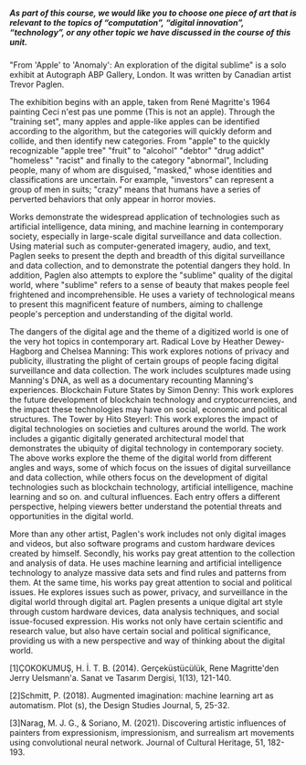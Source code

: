 ##### As part of this course, we would like you to choose one piece of art that is relevant to the topics of “computation”, “digital innovation”, “technology”, or any other topic we have discussed in the course of this unit.

"From 'Apple' to 'Anomaly': An exploration of the digital sublime" is a solo exhibit at Autograph ABP Gallery, London. It was written by Canadian artist Trevor Paglen.

The exhibition begins with an apple, taken from René Magritte's 1964 painting Ceci n'est pas une pomme (This is not an apple). Through the "training set", many apples and apple-like apples can be identified according to the algorithm, but the categories will quickly deform and collide, and then identify new categories. From "apple" to the quickly recognizable "apple tree" "fruit" to "alcohol" "debtor" "drug addict" "homeless" "racist" and finally to the category "abnormal", Including people, many of whom are disguised, "masked," whose identities and classifications are uncertain. For example, "investors" can represent a group of men in suits; "crazy" means that humans have a series of perverted behaviors that only appear in horror movies.

Works demonstrate the widespread application of technologies such as artificial intelligence, data mining, and machine learning in contemporary society, especially in large-scale digital surveillance and data collection. Using material such as computer-generated imagery, audio, and text, Paglen seeks to present the depth and breadth of this digital surveillance and data collection, and to demonstrate the potential dangers they hold. In addition, Paglen also attempts to explore the "sublime" quality of the digital world, where "sublime" refers to a sense of beauty that makes people feel frightened and incomprehensible. He uses a variety of technological means to present this magnificent feature of numbers, aiming to challenge people's perception and understanding of the digital world.

The dangers of the digital age and the theme of a digitized world is one of the very hot topics in contemporary art. Radical Love by Heather Dewey-Hagborg and Chelsea Manning: This work explores notions of privacy and publicity, illustrating the plight of certain groups of people facing digital surveillance and data collection. The work includes sculptures made using Manning's DNA, as well as a documentary recounting Manning's experiences. Blockchain Future States by Simon Denny: This work explores the future development of blockchain technology and cryptocurrencies, and the impact these technologies may have on social, economic and political structures. The Tower by Hito Steyerl: This work explores the impact of digital technologies on societies and cultures around the world. The work includes a gigantic digitally generated architectural model that demonstrates the ubiquity of digital technology in contemporary society. The above works explore the theme of the digital world from different angles and ways, some of which focus on the issues of digital surveillance and data collection, while others focus on the development of digital technologies such as blockchain technology, artificial intelligence, machine learning and so on. and cultural influences. Each entry offers a different perspective, helping viewers better understand the potential threats and opportunities in the digital world.

More than any other artist, Paglen's work includes not only digital images and videos, but also software programs and custom hardware devices created by himself. Secondly, his works pay great attention to the collection and analysis of data. He uses machine learning and artificial intelligence technology to analyze massive data sets and find rules and patterns from them. At the same time, his works pay great attention to social and political issues. He explores issues such as power, privacy, and surveillance in the digital world through digital art. Paglen presents a unique digital art style through custom hardware devices, data analysis techniques, and social issue-focused expression. His works not only have certain scientific and research value, but also have certain social and political significance, providing us with a new perspective and way of thinking about the digital world.

[1]ÇOKOKUMUŞ, H. İ. T. B. (2014). Gerçeküstücülük, Rene Magritte'den Jerry Uelsmann'a. Sanat ve Tasarım Dergisi, 1(13), 121-140.

[2]Schmitt, P. (2018). Augmented imagination: machine learning art as automatism. Plot (s), the Design Studies Journal, 5, 25-32.

[3]Narag, M. J. G., & Soriano, M. (2021). Discovering artistic influences of painters from expressionism, impressionism, and surrealism art movements using convolutional neural network. Journal of Cultural Heritage, 51, 182-193.

